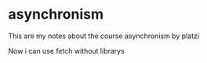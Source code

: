 # asynchronism
This are my notes about the course asynchronism by platzi


Now i can use fetch without librarys

